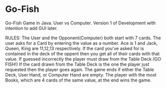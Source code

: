 # Go-Fish
Go-Fish Game in Java. User vs Computer. Version 1 of Development with intention to add GUI later.

RULES:
The User and the Opponent(Computer) both start with 7 cards. 
The user asks for a Card by entering the value as a number. 
Ace is 1 and Jack, Queen, King are 11,12,13 respectively.
If the card you've asked for is contained in the deck of
the oppent then you get all of their cards with that value.
If guessed incorrectly the player must draw from the Table Deck.(GO FISH!)
If the card drawn from the Table Deck is the one the player just
requested then the player goes again. The game ends if either
the Table Deck, User Hand, or Computer Hand are empty. 
The player with the most Books, which are 4 cards of the 
same value, at the end wins the game.
